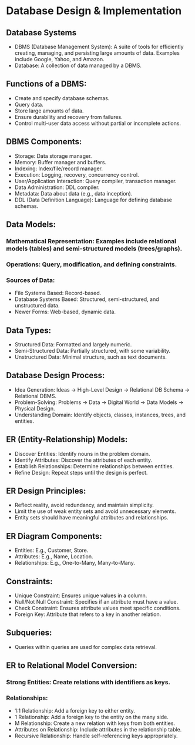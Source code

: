 # Database Design & Implementation

## Database Systems
- DBMS (Database Management System): A suite of tools for efficiently creating, managing, and persisting large amounts of data. Examples include Google, Yahoo, and Amazon.
- Database: A collection of data managed by a DBMS.

## Functions of a DBMS:
- Create and specify database schemas.
- Query data.
- Store large amounts of data.
- Ensure durability and recovery from failures.
- Control multi-user data access without partial or incomplete actions.

## DBMS Components:
- Storage: Data storage manager.
- Memory: Buffer manager and buffers.
- Indexing: Index/file/record manager.
- Execution: Logging, recovery, concurrency control.
- User/Application Interaction: Query compiler, transaction manager.
- Data Administration: DDL compiler.
- Metadata: Data about data (e.g., data inception).
- DDL (Data Definition Language): Language for defining database schemas.

## Data Models:
### Mathematical Representation: Examples include relational models (tables) and semi-structured models (trees/graphs).
### Operations: Query, modification, and defining constraints.
### Sources of Data:
- File Systems Based: Record-based.
- Database Systems Based: Structured, semi-structured, and unstructured data.
- Newer Forms: Web-based, dynamic data.

## Data Types:
- Structured Data: Formatted and largely numeric.
- Semi-Structured Data: Partially structured, with some variability.
- Unstructured Data: Minimal structure, such as text documents.

## Database Design Process:
- Idea Generation: Ideas -> High-Level Design -> Relational DB Schema -> Relational DBMS.
- Problem-Solving: Problems -> Data -> Digital World -> Data Models -> Physical Design.
- Understanding Domain: Identify objects, classes, instances, trees, and entities.

## ER (Entity-Relationship) Models:
- Discover Entities: Identify nouns in the problem domain.
- Identify Attributes: Discover the attributes of each entity.
- Establish Relationships: Determine relationships between entities.
- Refine Design: Repeat steps until the design is perfect.

## ER Design Principles:
- Reflect reality, avoid redundancy, and maintain simplicity.
- Limit the use of weak entity sets and avoid unnecessary elements.
- Entity sets should have meaningful attributes and relationships.

## ER Diagram Components:
- Entities: E.g., Customer, Store.
- Attributes: E.g., Name, Location.
- Relationships: E.g., One-to-Many, Many-to-Many.

## Constraints:
- Unique Constraint: Ensures unique values in a column.
- Null/Not Null Constraint: Specifies if an attribute must have a value.
- Check Constraint: Ensures attribute values meet specific conditions.
- Foreign Key: Attribute that refers to a key in another relation.

## Subqueries:
- Queries within queries are used for complex data retrieval.

## ER to Relational Model Conversion:
### Strong Entities: Create relations with identifiers as keys.
### Relationships:
- 1:1 Relationship: Add a foreign key to either entity.
- 1 Relationship: Add a foreign key to the entity on the many side.
- M Relationship: Create a new relation with keys from both entities.
- Attributes on Relationship: Include attributes in the relationship table.
- Recursive Relationship: Handle self-referencing keys appropriately.

